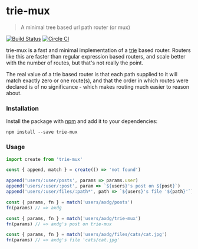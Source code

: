 # trie-mux

> A minimal tree based url path router (or mux)

[![Build Status](https://semaphoreci.com/api/v1/axdg/trie-mux/branches/master/shields_badge.svg)](https://semaphoreci.com/axdg/trie-mux) [![Circle CI](https://circleci.com/gh/axdg/trie-mux/tree/master.svg?style=shield)](https://circleci.com/gh/axdg/trie-mux/tree/master)

trie-mux is a fast and minimal implementation of a [trie](https://en.wikipedia.org/wiki/Trie?oldformat=true) based router. Routers like this are faster than regular expression based routers, and scale better with the number of routes, but that's not really the point.

The real value of a trie based router is that each path supplied to it will match exactly zero or one route(s), and that the order in which routes were declared is of no significance - which makes routing much easier to reason about.

### Installation

Install the package with [npm](https://www.npmjs.com/) and add it to your dependencies:

```
npm install --save trie-mux
```
### Usage

```js
import create from 'trie-mux'

const { append, match } = create(() => 'not found')

append('users/:user/posts', params => params.user) 
append('users/:user/:post', param => `${users}'s post on ${post}`)
append('users/:user/files/:path*', path => `${users}'s file '${path}'`)

const { params, fn } = match('users/axdg/posts')
fn(params) // => axdg

const { params, fn } = match('users/axdg/trie-mux')
fn(params) // => axdg's post on trie-mux

const { params, fn } = match('users/axdg/files/cats/cat.jpg')
fn(params) // => axdg's file 'cats/cat.jpg'
```
